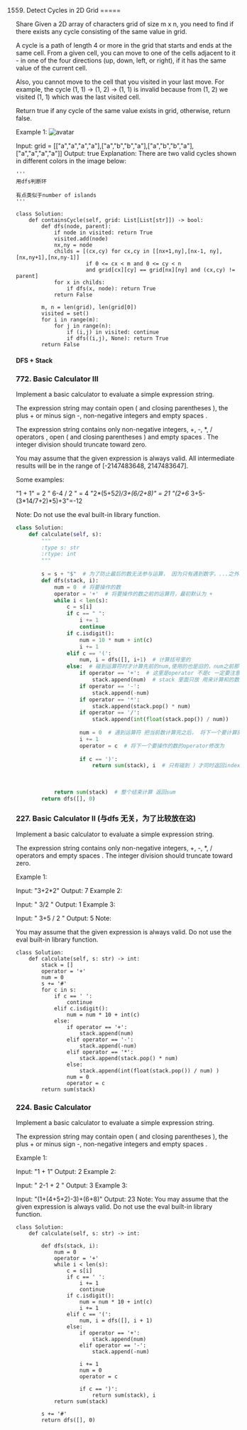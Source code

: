 1559. Detect Cycles in 2D Grid
=====

Share
Given a 2D array of characters grid of size m x n, you need to find if there exists any cycle consisting of the same value in grid.

A cycle is a path of length 4 or more in the grid that starts and ends at the same cell. From a given cell, you can move to one of the cells adjacent to it - in one of the four directions (up, down, left, or right), if it has the same value of the current cell.

Also, you cannot move to the cell that you visited in your last move. For example, the cycle (1, 1) -> (1, 2) -> (1, 1) is invalid because from (1, 2) we visited (1, 1) which was the last visited cell.

Return true if any cycle of the same value exists in grid, otherwise, return false.

Example 1:
![avatar](https://assets.leetcode.com/uploads/2020/07/15/11.png)

Input: grid = [["a","a","a","a"],["a","b","b","a"],["a","b","b","a"],["a","a","a","a"]]
Output: true
Explanation: There are two valid cycles shown in different colors in the image below:

```python3
'''
用dfs判断环

有点类似于number of islands
'''

class Solution:
    def containsCycle(self, grid: List[List[str]]) -> bool:
        def dfs(node, parent):
            if node in visited: return True
            visited.add(node)
            nx,ny = node
            childs = [(cx,cy) for cx,cy in [[nx+1,ny],[nx-1, ny],[nx,ny+1],[nx,ny-1]] 
                      if 0 <= cx < m and 0 <= cy < n 
                      and grid[cx][cy] == grid[nx][ny] and (cx,cy) != parent]
            for x in childs:
                if dfs(x, node): return True 
            return False  
    
        m, n = len(grid), len(grid[0])
        visited = set()
        for i in range(m):
            for j in range(n):
                if (i,j) in visited: continue 
                if dfs((i,j), None): return True
        return False 
```

#### DFS + Stack

### 772. Basic Calculator III

Implement a basic calculator to evaluate a simple expression string.

The expression string may contain open ( and closing parentheses ), the plus + or minus sign -, non-negative integers and empty spaces .

The expression string contains only non-negative integers, +, -, *, / operators , open ( and closing parentheses ) and empty spaces . The integer division should truncate toward zero.

You may assume that the given expression is always valid. All intermediate results will be in the range of [-2147483648, 2147483647].

Some examples:

"1 + 1" = 2
" 6-4 / 2 " = 4
"2*(5+5*2)/3+(6/2+8)" = 21
"(2+6* 3+5- (3*14/7+2)*5)+3"=-12
 

Note: Do not use the eval built-in library function.

```python 3
class Solution:
    def calculate(self, s):
        """
        :type s: str
        :rtype: int
        """
        
        s = s + "$"  # 为了防止最后的数无法参与运算， 因为只有遇到数字，...之外的 才会去计算
        def dfs(stack, i):
            num = 0  # 将要操作的数
            operator = '+'  # 将要操作的数之前的运算符，最初默认为 +
            while i < len(s):
                c = s[i]
                if c == " ":
                    i += 1
                    continue  
                if c.isdigit():
                    num = 10 * num + int(c)
                    i += 1
                elif c == '(':
                    num, i = dfs([], i+1)  # 计算括号里的
                else:  # 碰到运算符时才计算先前的num,使用的也是旧的，num之前那个operator
                    if operator == '+':  # 这里是operator 不是c 一定要注意！！！！！！！
                        stack.append(num)  # stack 里面只放 用来计算和的数，遇到乘或除的时候 pop一个计算出 最后用来计算和的数
                    if operator == '-':
                        stack.append(-num) 
                    if operator == '*':
                        stack.append(stack.pop() * num)
                    if operator == '/':
                        stack.append(int(float(stack.pop()) / num))
                        
                    num = 0  # 遇到运算符 把当前数计算完之后， 将下一个要计算的数重置为0
                    i += 1
                    operator = c  # 将下一个要操作的数的operator修改为
                    
                    if c == ')':
                        return sum(stack), i  # 只有碰到 ）才同时返回index, i 在上面已经加一了！！
                    
                    
                    
            return sum(stack)  # 整个结束计算 返回sum
        return dfs([], 0)
```

### 227. Basic Calculator II (与dfs 无关，为了比较放在这)

Implement a basic calculator to evaluate a simple expression string.

The expression string contains only non-negative integers, +, -, *, / operators and empty spaces . The integer division should truncate toward zero.

Example 1:

Input: "3+2*2"
Output: 7
Example 2:

Input: " 3/2 "
Output: 1
Example 3:

Input: " 3+5 / 2 "
Output: 5
Note:

You may assume that the given expression is always valid.
Do not use the eval built-in library function.

```python3
class Solution:
    def calculate(self, s: str) -> int:
        stack = []
        operator = '+'
        num = 0
        s += '#'
        for c in s:
            if c == ' ':
                continue
            elif c.isdigit():
                num = num * 10 + int(c)
            else:
                if operator == '+':
                    stack.append(num)
                elif operator == '-':
                    stack.append(-num)
                elif operator == '*': 
                    stack.append(stack.pop() * num) 
                else:
                    stack.append(int(float(stack.pop()) / num) )
                num = 0
                operator = c
        return sum(stack)

```

### 224. Basic Calculator

Implement a basic calculator to evaluate a simple expression string.

The expression string may contain open ( and closing parentheses ), the plus + or minus sign -, non-negative integers and empty spaces .

Example 1:

Input: "1 + 1"
Output: 2
Example 2:

Input: " 2-1 + 2 "
Output: 3
Example 3:

Input: "(1+(4+5+2)-3)+(6+8)"
Output: 23
Note:
You may assume that the given expression is always valid.
Do not use the eval built-in library function.

```python3
class Solution:
    def calculate(self, s: str) -> int:
                
        def dfs(stack, i):
            num = 0
            operator = '+'
            while i < len(s):
                c = s[i]
                if c == ' ':
                    i += 1
                    continue
                if c.isdigit():
                    num = num * 10 + int(c)
                    i += 1
                elif c == '(':
                    num, i = dfs([], i + 1)
                else:
                    if operator == '+':
                        stack.append(num)                      
                    elif operator == '-':
                        stack.append(-num)      
                        
                    i += 1
                    num = 0
                    operator = c  
                    
                    if c == ')':
                        return sum(stack), i
            return sum(stack)
                    
        s += '#'
        return dfs([], 0)
        
                
        
            
```
